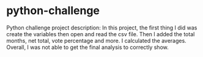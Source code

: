 # python-challenge
Python challenge project description: In this project, the first thing I did was create the variables then open and read the csv file. Then I added the total months, net total, vote percentage and more. I calculated the averages. Overall, I was not able to get the final analysis to correctly show. 
